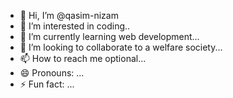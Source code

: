 - 👋 Hi, I’m @qasim-nizam
- 👀 I’m interested in coding..
- 🌱 I’m currently learning  web development...
- 💞️ I’m looking to collaborate to a welfare society...
- 📫 How to reach me optional...
- 😄 Pronouns: ...
- ⚡ Fun fact: ...

<!---
qasim-nizam/qasim-nizam is a ✨ special ✨ repository because its `README.md` (this file) appears on your GitHub profile.
You can click the Preview link to take a look at your changes.
--->

